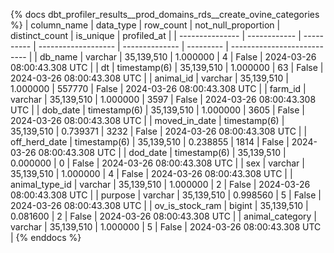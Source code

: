 {% docs dbt_profiler_results__prod_domains_rds__create_ovine_categories  %}
| column_name     | data_type    |  row_count | not_null_proportion | distinct_count | is_unique | profiled_at                 |
| --------------- | ------------ | ---------- | ------------------- | -------------- | --------- | --------------------------- |
| db_name         | varchar      | 35,139,510 |            1.000000 |              4 |     False | 2024-03-26 08:00:43.308 UTC |
| dt              | timestamp(6) | 35,139,510 |            1.000000 |             63 |     False | 2024-03-26 08:00:43.308 UTC |
| animal_id       | varchar      | 35,139,510 |            1.000000 |         557770 |     False | 2024-03-26 08:00:43.308 UTC |
| farm_id         | varchar      | 35,139,510 |            1.000000 |           3597 |     False | 2024-03-26 08:00:43.308 UTC |
| dob_date        | timestamp(6) | 35,139,510 |            1.000000 |           3605 |     False | 2024-03-26 08:00:43.308 UTC |
| moved_in_date   | timestamp(6) | 35,139,510 |            0.739371 |           3232 |     False | 2024-03-26 08:00:43.308 UTC |
| off_herd_date   | timestamp(6) | 35,139,510 |            0.238855 |           1814 |     False | 2024-03-26 08:00:43.308 UTC |
| dod_date        | timestamp(6) | 35,139,510 |            0.000000 |              0 |     False | 2024-03-26 08:00:43.308 UTC |
| sex             | varchar      | 35,139,510 |            1.000000 |              4 |     False | 2024-03-26 08:00:43.308 UTC |
| animal_type_id  | varchar      | 35,139,510 |            1.000000 |              2 |     False | 2024-03-26 08:00:43.308 UTC |
| purpose         | varchar      | 35,139,510 |            0.998560 |              5 |     False | 2024-03-26 08:00:43.308 UTC |
| ov_is_stock_ram | bigint       | 35,139,510 |            0.081600 |              2 |     False | 2024-03-26 08:00:43.308 UTC |
| animal_category | varchar      | 35,139,510 |            1.000000 |              5 |     False | 2024-03-26 08:00:43.308 UTC |
{% enddocs %}
